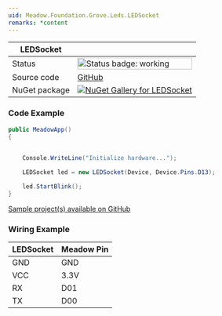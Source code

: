 ```yaml
---
uid: Meadow.Foundation.Grove.Leds.LEDSocket
remarks: *content
---
```


| LEDSocket | |
|--------|--------|
| Status | <img src="https://img.shields.io/badge/Working-brightgreen" style="width: auto; height: -webkit-fill-available;" alt="Status badge: working" /> |
| Source code | [GitHub](https://github.com/WildernessLabs/Meadow.Foundation.Grove/tree/main/Source/LEDSocket) |
| NuGet package | <a href="https://www.nuget.org/packages/Meadow.Foundation.Grove.Leds.LEDSocket/" target="_blank"><img src="https://img.shields.io/nuget/v/Meadow.Foundation.Grove.Leds.LEDSocket.svg?label=Meadow.Foundation.Grove.Leds.LEDSocket" alt="NuGet Gallery for LEDSocket" /></a> |

### Code Example

```csharp
public MeadowApp()
{
    

    Console.WriteLine("Initialize hardware...");

    LEDSocket led = new LEDSocket(Device, Device.Pins.D13);

    led.StartBlink();
}

```

[Sample project(s) available on GitHub](https://github.com/WildernessLabs/Meadow.Foundation.Grove/tree/main/Source/LEDSocket/Sample/LEDSocket_Sample)

### Wiring Example

| LEDSocket | Meadow Pin |
|--------|------------|
| GND    | GND        |
| VCC    | 3.3V       |
| RX     | D01        |
| TX     | D00        |
